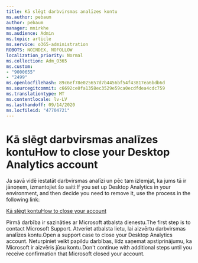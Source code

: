 ```yaml
---
title: Kā slēgt darbvirsmas analīzes kontu
ms.author: pebaum
author: pebaum
manager: mnirkhe
ms.audience: Admin
ms.topic: article
ms.service: o365-administration
ROBOTS: NOINDEX, NOFOLLOW
localization_priority: Normal
ms.collection: Adm_O365
ms.custom:
- "9000655"
- "2499"
ms.openlocfilehash: 89c6ef78e025657d7b4456bf54f43817ea6bdb6d
ms.sourcegitcommit: c6692ce0fa1358ec3529e59ca0ecdfdea4cdc759
ms.translationtype: MT
ms.contentlocale: lv-LV
ms.lasthandoff: 09/14/2020
ms.locfileid: "47704721"
---
```

# <a name="how-to-close-your-desktop-analytics-account"></a><span data-ttu-id="57f93-102">Kā slēgt darbvirsmas analīzes kontu</span><span class="sxs-lookup"><span data-stu-id="57f93-102">How to close your Desktop Analytics account</span></span>

<span data-ttu-id="57f93-103">Ja savā vidē iestatāt darbvirsmas analīzi un pēc tam izlemjat, ka jums tā ir jānoņem, izmantojiet šo saiti:</span><span class="sxs-lookup"><span data-stu-id="57f93-103">If you set up Desktop Analytics in your environment, and then decide you need to remove it, use the process in the following link:</span></span>

[<span data-ttu-id="57f93-104">Kā slēgt kontu</span><span class="sxs-lookup"><span data-stu-id="57f93-104">How to close your account</span></span>](https://docs.microsoft.com/configmgr/desktop-analytics/account-close)

<span data-ttu-id="57f93-105">Pirmā darbība ir sazināties ar Microsoft atbalsta dienestu.</span><span class="sxs-lookup"><span data-stu-id="57f93-105">The first step is to contact Microsoft Support.</span></span> <span data-ttu-id="57f93-106">Atveriet atbalsta lietu, lai aizvērtu darbvirsmas analīzes kontu.</span><span class="sxs-lookup"><span data-stu-id="57f93-106">Open a support case to close your Desktop Analytics account.</span></span> <span data-ttu-id="57f93-107">Neturpiniet veikt papildu darbības, līdz saņemat apstiprinājumu, ka Microsoft ir aizvēris jūsu kontu.</span><span class="sxs-lookup"><span data-stu-id="57f93-107">Don't continue with additional steps until you receive confirmation that Microsoft closed your account.</span></span>